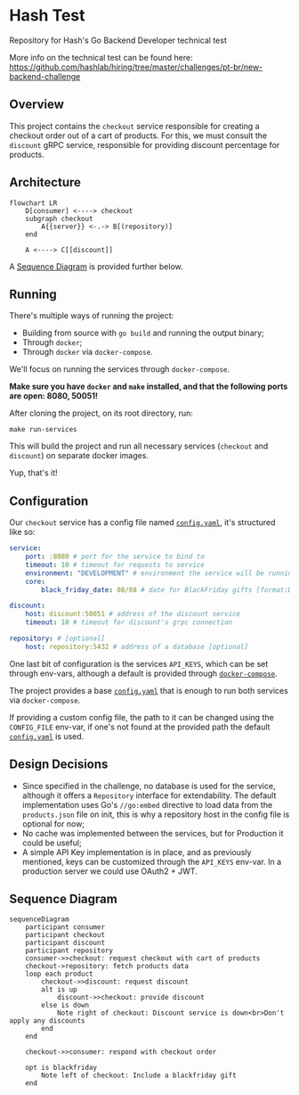 # Hash Test

Repository for Hash's Go Backend Developer technical test

More info on the technical test can be found here: https://github.com/hashlab/hiring/tree/master/challenges/pt-br/new-backend-challenge

## Overview

This project contains the `checkout` service responsible for creating a checkout order out of a cart of products. For this, we must consult the `discount` gRPC service, responsible for providing discount percentage for products.

## Architecture

```mermaid
flowchart LR
    D[consumer] <----> checkout
    subgraph checkout
        A{{server}} <-.-> B[(repository)]
    end
    
    A <----> C[[discount]]
```

A [Sequence Diagram](#sequence-diagram) is provided further below.

## Running 

There's multiple ways of running the project:
- Building from source with `go build` and running the output binary;
- Through `docker`;
- Through `docker` via `docker-compose`.
  
We'll focus on running the services through `docker-compose`.

**Make sure you have `docker` and `make` installed, and that the following ports are open: 8080, 50051!**

After cloning the project, on its root directory, run:
```
make run-services
```

This will build the project and run all necessary services (`checkout` and `discount`) on separate docker images.

Yup, that's it!

## Configuration

Our `checkout` service has a config file named [`config.yaml`](config.config/yaml), it's structured like so:
```yaml
service:
    port: :8080 # port for the service to bind to
    timeout: 10 # timeout for requests to service
    environment: "DEVELOPMENT" # environment the service will be running [enum:DEVELOPMENT, STAGING, PRODUCTION]
    core:
        black_friday_date: 08/08 # date for BlackFriday gifts [format:DD/MM]

discount:
    host: discount:50051 # address of the discount service
    timeout: 10 # timeout for discount's grpc connection

repository: # [optional]
    host: repository:5432 # address of a database [optional]

```

One last bit of configuration is the services `API_KEYS`, which can be set through env-vars, although a default is provided through [`docker-compose`](docker-compose.yml).

The project provides a base [`config.yaml`](config/config.yaml) that is enough to run both services via `docker-compose`.

If providing a custom config file, the path to it can be changed using the `CONFIG_FILE` env-var, if one's not found at the provided path the default [`config.yaml`](config/config.yaml) is used.

## Design Decisions

- Since specified in the challenge, no database is used for the service, although it offers a `Repository` interface for extendability. The default implementation uses Go's `//go:embed` directive to load data from the `products.json` file on init, this is why a repository host in the config file is optional for now;
- No cache was implemented between the services, but for Production it could be useful;
- A simple API Key implementation is in place, and as previously mentioned, keys can be customized through the `API_KEYS` env-var. In a production server we could use OAuth2 + JWT.

## Sequence Diagram

```mermaid
sequenceDiagram
    participant consumer
    participant checkout
    participant discount
    participant repository
    consumer->>checkout: request checkout with cart of products
    checkout->repository: fetch products data
    loop each product
        checkout->>discount: request discount
        alt is up
            discount->>checkout: provide discount
        else is down
            Note right of checkout: Discount service is down<br>Don't apply any discounts
        end
    end

    checkout->>consumer: respond with checkout order

    opt is blackfriday
        Note left of checkout: Include a blackfriday gift  
    end
```